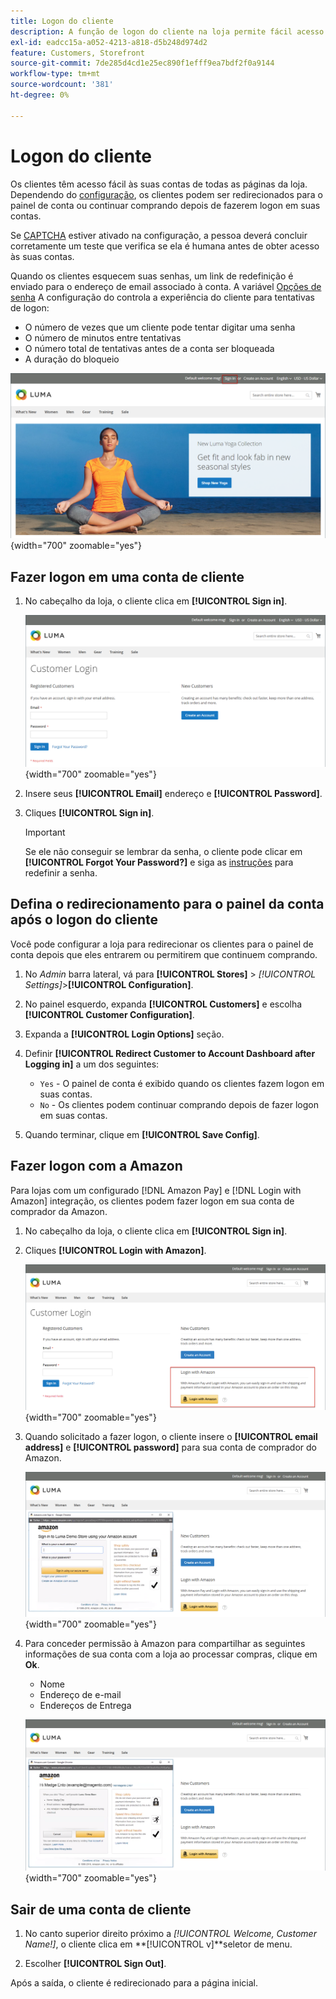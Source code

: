 ```yaml
---
title: Logon do cliente
description: A função de logon do cliente na loja permite fácil acesso às contas dos clientes.
exl-id: eadcc15a-a052-4213-a818-d5b248d974d2
feature: Customers, Storefront
source-git-commit: 7de285d4cd1e25ec890f1efff9ea7bdf2f0a9144
workflow-type: tm+mt
source-wordcount: '381'
ht-degree: 0%

---
```


# Logon do cliente

Os clientes têm acesso fácil às suas contas de todas as páginas da loja. Dependendo do [configuração](../customers/account-options-new.md), os clientes podem ser redirecionados para o painel de conta ou continuar comprando depois de fazerem logon em suas contas.

Se [CAPTCHA](../systems/security-captcha.md) estiver ativado na configuração, a pessoa deverá concluir corretamente um teste que verifica se ela é humana antes de obter acesso às suas contas.

Quando os clientes esquecem suas senhas, um link de redefinição é enviado para o endereço de email associado à conta. A variável [Opções de senha](../customers/password-options.md) A configuração do controla a experiência do cliente para tentativas de logon:

- O número de vezes que um cliente pode tentar digitar uma senha
- O número de minutos entre tentativas
- O número total de tentativas antes de a conta ser bloqueada
- A duração do bloqueio

![Link de entrada no cabeçalho da loja](assets/storefront-sign-in-create-account.png){width="700" zoomable="yes"}

## Fazer logon em uma conta de cliente

1. No cabeçalho da loja, o cliente clica em **[!UICONTROL Sign in]**.

   ![Logon do cliente](assets/login.png){width="700" zoomable="yes"}

1. Insere seus **[!UICONTROL Email]** endereço e **[!UICONTROL Password]**.

1. Cliques **[!UICONTROL Sign in]**.

   >[!IMPORTANT]
   >
   >Se ele não conseguir se lembrar da senha, o cliente pode clicar em **[!UICONTROL Forgot Your Password?]** e siga as [instruções](../customers/password-reset.md) para redefinir a senha.

## Defina o redirecionamento para o painel da conta após o logon do cliente

Você pode configurar a loja para redirecionar os clientes para o painel de conta depois que eles entrarem ou permitirem que continuem comprando.

1. No _Admin_ barra lateral, vá para **[!UICONTROL Stores]** > _[!UICONTROL Settings]_>**[!UICONTROL Configuration]**.

1. No painel esquerdo, expanda **[!UICONTROL Customers]** e escolha **[!UICONTROL Customer Configuration]**.

1. Expanda a **[!UICONTROL Login Options]** seção.

1. Definir **[!UICONTROL Redirect Customer to Account Dashboard after Logging in]** a um dos seguintes:

   - `Yes` - O painel de conta é exibido quando os clientes fazem logon em suas contas.
   - `No` - Os clientes podem continuar comprando depois de fazer logon em suas contas.

1. Quando terminar, clique em **[!UICONTROL Save Config]**.

## Fazer logon com a Amazon

Para lojas com um configurado [!DNL Amazon Pay] e [!DNL Login with Amazon] integração, os clientes podem fazer logon em sua conta de comprador da Amazon.

1. No cabeçalho da loja, o cliente clica em **[!UICONTROL Sign in]**.

1. Cliques **[!UICONTROL Login with Amazon]**.

   ![Fazer logon com o Amazon](assets/amazon-pay.png){width="700" zoomable="yes"}

1. Quando solicitado a fazer logon, o cliente insere o **[!UICONTROL email address]** e **[!UICONTROL password]** para sua conta de comprador do Amazon.

   ![Inserção de credenciais do Amazon](assets/amazon-popup1.png){width="700" zoomable="yes"}

1. Para conceder permissão à Amazon para compartilhar as seguintes informações de sua conta com a loja ao processar compras, clique em **Ok**.

   - Nome
   - Endereço de e-mail
   - Endereços de Entrega

   ![Conceder permissão para compartilhar dados](assets/amazon-popup2.png){width="700" zoomable="yes"}

## Sair de uma conta de cliente

1. No canto superior direito próximo a  _[!UICONTROL Welcome, Customer Name!]_, o cliente clica em **[!UICONTROL v]**seletor de menu.

1. Escolher **[!UICONTROL Sign Out]**.

Após a saída, o cliente é redirecionado para a página inicial.
